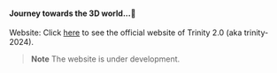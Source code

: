 #### Journey towards the 3D world...🚀

Website: Click [here](https://trinity-2024.vercel.app) to see the official website of Trinity 2.0 (aka trinity-2024).

> **Note**
> The website is under development.
